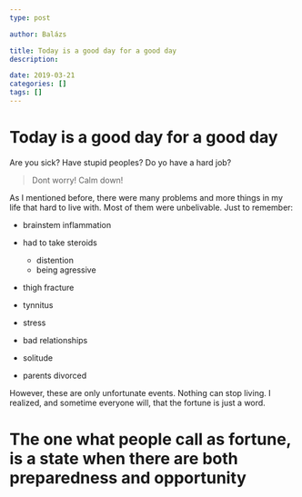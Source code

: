 ```yaml
---
type: post

author: Balázs

title: Today is a good day for a good day
description: 

date: 2019-03-21 
categories: []
tags: []
---
```


# Today is a good day for a good day

Are you sick? Have stupid peoples? Do yo have a hard job?

> Dont worry! Calm down!

As I mentioned before, there were many problems and more things in my life that hard to live with. Most of them were unbelivable.
Just to remember:

- brainstem inflammation
- had to take steroids
  - distention
  - being agressive
- thigh fracture
- tynnitus

- stress
- bad relationships
- solitude
- parents divorced

However, these are only unfortunate events. Nothing can stop living. I realized, and sometime everyone will, that the fortune is just a word.

# The one what people call as fortune, is a state when there are both preparedness and opportunity